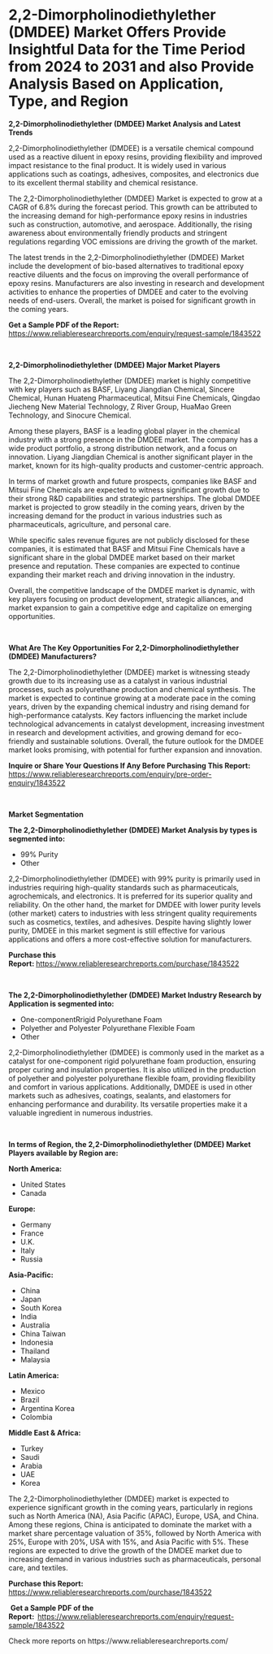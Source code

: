 <p><h1>2,2-Dimorpholinodiethylether (DMDEE) Market Offers Provide Insightful Data for the Time Period from 2024 to 2031 and also Provide Analysis Based on Application, Type, and Region</h1></p><p><strong>2,2-Dimorpholinodiethylether (DMDEE) Market Analysis and Latest Trends</strong></p>
<p><p>2,2-Dimorpholinodiethylether (DMDEE) is a versatile chemical compound used as a reactive diluent in epoxy resins, providing flexibility and improved impact resistance to the final product. It is widely used in various applications such as coatings, adhesives, composites, and electronics due to its excellent thermal stability and chemical resistance.</p><p>The 2,2-Dimorpholinodiethylether (DMDEE) Market is expected to grow at a CAGR of 6.8% during the forecast period. This growth can be attributed to the increasing demand for high-performance epoxy resins in industries such as construction, automotive, and aerospace. Additionally, the rising awareness about environmentally friendly products and stringent regulations regarding VOC emissions are driving the growth of the market.</p><p>The latest trends in the 2,2-Dimorpholinodiethylether (DMDEE) Market include the development of bio-based alternatives to traditional epoxy reactive diluents and the focus on improving the overall performance of epoxy resins. Manufacturers are also investing in research and development activities to enhance the properties of DMDEE and cater to the evolving needs of end-users. Overall, the market is poised for significant growth in the coming years.</p></p>
<p><strong>Get a Sample PDF of the Report:&nbsp;</strong> <a href="https://www.reliableresearchreports.com/enquiry/request-sample/1843522">https://www.reliableresearchreports.com/enquiry/request-sample/1843522</a></p>
<p>&nbsp;</p>
<p><strong>2,2-Dimorpholinodiethylether (DMDEE) Major Market Players</strong></p>
<p><p>The 2,2-Dimorpholinodiethylether (DMDEE) market is highly competitive with key players such as BASF, Liyang Jiangdian Chemical, Sincere Chemical, Hunan Huateng Pharmaceutical, Mitsui Fine Chemicals, Qingdao Jiecheng New Material Technology, Z River Group, HuaMao Green Technology, and Sinocure Chemical.</p><p>Among these players, BASF is a leading global player in the chemical industry with a strong presence in the DMDEE market. The company has a wide product portfolio, a strong distribution network, and a focus on innovation. Liyang Jiangdian Chemical is another significant player in the market, known for its high-quality products and customer-centric approach.</p><p>In terms of market growth and future prospects, companies like BASF and Mitsui Fine Chemicals are expected to witness significant growth due to their strong R&D capabilities and strategic partnerships. The global DMDEE market is projected to grow steadily in the coming years, driven by the increasing demand for the product in various industries such as pharmaceuticals, agriculture, and personal care.</p><p>While specific sales revenue figures are not publicly disclosed for these companies, it is estimated that BASF and Mitsui Fine Chemicals have a significant share in the global DMDEE market based on their market presence and reputation. These companies are expected to continue expanding their market reach and driving innovation in the industry.</p><p>Overall, the competitive landscape of the DMDEE market is dynamic, with key players focusing on product development, strategic alliances, and market expansion to gain a competitive edge and capitalize on emerging opportunities.</p></p>
<p>&nbsp;</p>
<p><strong>What Are The Key Opportunities For 2,2-Dimorpholinodiethylether (DMDEE) Manufacturers?</strong></p>
<p><p>The 2,2-Dimorpholinodiethylether (DMDEE) market is witnessing steady growth due to its increasing use as a catalyst in various industrial processes, such as polyurethane production and chemical synthesis. The market is expected to continue growing at a moderate pace in the coming years, driven by the expanding chemical industry and rising demand for high-performance catalysts. Key factors influencing the market include technological advancements in catalyst development, increasing investment in research and development activities, and growing demand for eco-friendly and sustainable solutions. Overall, the future outlook for the DMDEE market looks promising, with potential for further expansion and innovation.</p></p>
<p><strong>Inquire or Share Your Questions If Any Before Purchasing This Report:</strong> <a href="https://www.reliableresearchreports.com/enquiry/pre-order-enquiry/1843522">https://www.reliableresearchreports.com/enquiry/pre-order-enquiry/1843522</a></p>
<p>&nbsp;</p>
<p><strong>Market Segmentation</strong></p>
<p><strong>The 2,2-Dimorpholinodiethylether (DMDEE) Market Analysis by types is segmented into:</strong></p>
<p><ul><li>99% Purity</li><li>Other</li></ul></p>
<p><p>2,2-Dimorpholinodiethylether (DMDEE) with 99% purity is primarily used in industries requiring high-quality standards such as pharmaceuticals, agrochemicals, and electronics. It is preferred for its superior quality and reliability. On the other hand, the market for DMDEE with lower purity levels (other market) caters to industries with less stringent quality requirements such as cosmetics, textiles, and adhesives. Despite having slightly lower purity, DMDEE in this market segment is still effective for various applications and offers a more cost-effective solution for manufacturers.</p></p>
<p><strong>Purchase this Report:&nbsp;</strong><a href="https://www.reliableresearchreports.com/purchase/1843522">https://www.reliableresearchreports.com/purchase/1843522</a></p>
<p>&nbsp;</p>
<p><strong>The 2,2-Dimorpholinodiethylether (DMDEE) Market Industry Research by Application is segmented into:</strong></p>
<p><ul><li>One-componentRrigid Polyurethane Foam</li><li>Polyether and Polyester Polyurethane Flexible Foam</li><li>Other</li></ul></p>
<p><p>2,2-Dimorpholinodiethylether (DMDEE) is commonly used in the market as a catalyst for one-component rigid polyurethane foam production, ensuring proper curing and insulation properties. It is also utilized in the production of polyether and polyester polyurethane flexible foam, providing flexibility and comfort in various applications. Additionally, DMDEE is used in other markets such as adhesives, coatings, sealants, and elastomers for enhancing performance and durability. Its versatile properties make it a valuable ingredient in numerous industries.</p></p>
<p>&nbsp;</p>
<p><strong>In terms of Region, the 2,2-Dimorpholinodiethylether (DMDEE) Market Players available by Region are:</strong></p>
<p>
    <p> <strong> North America: </strong>
        <ul>
            <li>United States</li>
            <li>Canada</li>
        </ul>
        </p> 
    <p> <strong> Europe: </strong>
        <ul>
            <li>Germany</li>
            <li>France</li>
            <li>U.K.</li>
            <li>Italy</li>
            <li>Russia</li>
        </ul>
        </p> 
    <p> <strong> Asia-Pacific: </strong>
        <ul>
            <li>China</li>
            <li>Japan</li>
            <li>South Korea</li>
            <li>India</li>
            <li>Australia</li>
            <li>China Taiwan</li>
            <li>Indonesia</li>
            <li>Thailand</li>
            <li>Malaysia</li>
        </ul>
        </p> 
    <p> <strong> Latin America: </strong>
        <ul>
            <li>Mexico</li>
            <li>Brazil</li>
            <li>Argentina Korea</li>
            <li>Colombia</li>
        </ul>
        </p> 
    <p> <strong> Middle East & Africa: </strong>
        <ul>
            <li>Turkey</li>
            <li>Saudi</li>
            <li>Arabia</li>
            <li>UAE</li>
            <li>Korea</li>
        </ul>
    </p>
    </p>
<p><p>The 2,2-Dimorpholinodiethylether (DMDEE) market is expected to experience significant growth in the coming years, particularly in regions such as North America (NA), Asia Pacific (APAC), Europe, USA, and China. Among these regions, China is anticipated to dominate the market with a market share percentage valuation of 35%, followed by North America with 25%, Europe with 20%, USA with 15%, and Asia Pacific with 5%. These regions are expected to drive the growth of the DMDEE market due to increasing demand in various industries such as pharmaceuticals, personal care, and textiles.</p></p>
<p><strong>Purchase this Report: </strong><a href="https://www.reliableresearchreports.com/purchase/1843522">https://www.reliableresearchreports.com/purchase/1843522</a></p>
<p>&nbsp;<strong>Get a Sample PDF of the Report:&nbsp;&nbsp;</strong><a href="https://www.reliableresearchreports.com/enquiry/request-sample/1843522">https://www.reliableresearchreports.com/enquiry/request-sample/1843522</a></p>
<p><strong></strong></p>
<p>Check more reports on https://www.reliableresearchreports.com/</p>